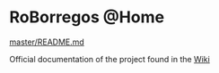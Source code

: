 # RoBorregos @Home
[master/README.md](https://github.com/RoBorregos/Robocup-Home/blob/master/README.md)

Official documentation of the project found in the [Wiki](https://github.com/RoBorregos/Robocup-Home/wiki)